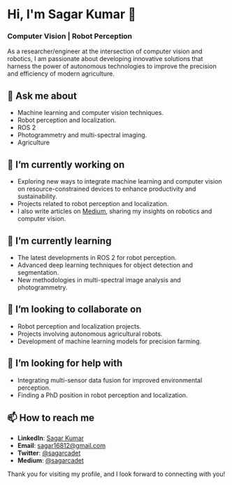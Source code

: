 # Hi, I'm Sagar Kumar 👋

### Computer Vision | Robot Perception

As a researcher/engineer at the intersection of computer vision and robotics, I am passionate about developing innovative solutions that harness the power of autonomous technologies to improve the precision and efficiency of modern agriculture.

## 💬 Ask me about
- Machine learning and computer vision techniques.
- Robot perception and localization.
- ROS 2
- Photogrammetry and multi-spectral imaging.
- Agriculture

## 🔭 I’m currently working on
- Exploring new ways to integrate machine learning and computer vision on resource-constrained devices to enhance productivity and sustainability.
- Projects related to robot perception and localization.
- I also write articles on [Medium](https://medium.com/@sagarcadet), sharing my insights on robotics and computer vision.

## 🌱 I’m currently learning
- The latest developments in ROS 2 for robot perception.
- Advanced deep learning techniques for object detection and segmentation.
- New methodologies in multi-spectral image analysis and photogrammetry.

## 👯 I’m looking to collaborate on
- Robot perception and localization projects.
- Projects involving autonomous agricultural robots.
- Development of machine learning models for precision farming.

## 🤔 I’m looking for help with
- Integrating multi-sensor data fusion for improved environmental perception.
- Finding a PhD position in robot perception and localization.

## 📫 How to reach me
- **LinkedIn**: [Sagar Kumar](https://www.linkedin.com/in/sagark30/)
- **Email**: [sagar16812@gmail.com](mailto:sagar16812@gmail.com)
- **Twitter**: [@sagarcadet](https://x.com/sagarcadet)
- **Medium**: [@sagarcadet](https://medium.com/@sagarcadet)


Thank you for visiting my profile, and I look forward to connecting with you!
